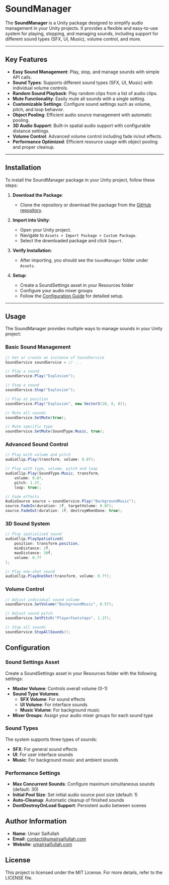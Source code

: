 # SoundManager

The **SoundManager** is a Unity package designed to simplify audio management in your Unity projects. It provides a flexible and easy-to-use system for playing, stopping, and managing sounds, including support for different sound types (SFX, UI, Music), volume control, and more.

---

## **Key Features**

- **Easy Sound Management**: Play, stop, and manage sounds with simple API calls.
- **Sound Types**: Supports different sound types (SFX, UI, Music) with individual volume controls.
- **Random Sound Playback**: Play random clips from a list of audio clips.
- **Mute Functionality**: Easily mute all sounds with a single setting.
- **Customizable Settings**: Configure sound settings such as volume, pitch, and loop behavior.
- **Object Pooling**: Efficient audio source management with automatic pooling.
- **3D Audio Support**: Built-in spatial audio support with configurable distance settings.
- **Volume Control**: Advanced volume control including fade in/out effects.
- **Performance Optimized**: Efficient resource usage with object pooling and proper cleanup.

---

## **Installation**

To install the SoundManager package in your Unity project, follow these steps:

1. **Download the Package**:

   - Clone the repository or download the package from the [GitHub repository](https://github.com/UmairSaifullah01/SoundManager).

2. **Import into Unity**:

   - Open your Unity project.
   - Navigate to `Assets > Import Package > Custom Package`.
   - Select the downloaded package and click `Import`.

3. **Verify Installation**:

   - After importing, you should see the `SoundManager` folder under `Assets`.

4. **Setup**:
   - Create a SoundSettings asset in your Resources folder
   - Configure your audio mixer groups
   - Follow the [Configuration Guide](#configuration) for detailed setup.

---

## **Usage**

The SoundManager provides multiple ways to manage sounds in your Unity project:

### **Basic Sound Management**

```csharp
// Get or create an instance of SoundService
SoundService soundService = // ...

// Play a sound
soundService.Play("Explosion");

// Stop a sound
soundService.Stop("Explosion");

// Play at position
soundService.Play("Explosion", new Vector3(10, 0, 0));

// Mute all sounds
soundService.SetMute(true);

// Mute specific type
soundService.SetMute(SoundType.Music, true);
```

### **Advanced Sound Control**

```csharp
// Play with volume and pitch
audioClip.Play(transform, volume: 0.8f);

// Play with type, volume, pitch and loop
audioClip.Play(SoundType.Music, transform,
    volume: 0.8f,
    pitch: 1.2f,
    loop: true);

// Fade effects
AudioSource source = soundService.Play("BackgroundMusic");
source.FadeIn(duration: 2f, targetVolume: 0.8f);
source.FadeOut(duration: 1f, destroyWhenDone: true);
```

### **3D Sound System**

```csharp
// Play spatialized sound
audioClip.PlaySpatialized(
    position: transform.position,
    minDistance: 2f,
    maxDistance: 30f,
    volume: 0.7f
);

// Play one-shot sound
audioClip.PlayOneShot(transform, volume: 0.7f);
```

### **Volume Control**

```csharp
// Adjust individual sound volume
soundService.SetVolume("BackgroundMusic", 0.5f);

// Adjust sound pitch
soundService.SetPitch("PlayerFootsteps", 1.2f);

// Stop all sounds
soundService.StopAllSounds();
```

## **Configuration**

### **Sound Settings Asset**

Create a SoundSettings asset in your Resources folder with the following settings:

- **Master Volume**: Controls overall volume (0-1)
- **Sound Type Volumes**:
  - **SFX Volume**: For sound effects
  - **UI Volume**: For interface sounds
  - **Music Volume**: For background music
- **Mixer Groups**: Assign your audio mixer groups for each sound type

### **Sound Types**

The system supports three types of sounds:

- **SFX**: For general sound effects
- **UI**: For user interface sounds
- **Music**: For background music and ambient sounds

### **Performance Settings**

- **Max Concurrent Sounds**: Configure maximum simultaneous sounds (default: 30)
- **Initial Pool Size**: Set initial audio source pool size (default: 1)
- **Auto-Cleanup**: Automatic cleanup of finished sounds
- **DontDestroyOnLoad Support**: Persistent audio between scenes

## Author Information

- **Name**: Umair Saifullah
- **Email**: contact@umairsaifullah.com
- **Website**: [umairsaifullah.com](https://www.umairsaifullah.com)

## License

This project is licensed under the MIT License. For more details, refer to the LICENSE file.
